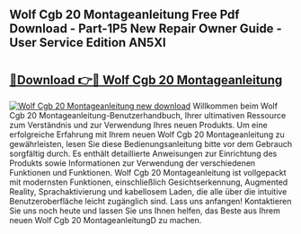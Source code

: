 ## Wolf Cgb 20 Montageanleitung Free Pdf Download - Part-1P5 New Repair Owner Guide - User Service Edition AN5Xl

# <h2><a href="http://df7l1gi.blite.top/?on=Wolf+Cgb+20+Montageanleitung">🔗Download 👉🔴 Wolf Cgb 20 Montageanleitung</a></h2>

[![Wolf Cgb 20 Montageanleitung new download](https://i.imgur.com/lujVjoI.png)](http://df7l1gi.blite.top/?on=Wolf+Cgb+20+Montageanleitung)
Willkommen beim Wolf Cgb 20 Montageanleitung-Benutzerhandbuch, Ihrer ultimativen Ressource zum Verständnis und zur Verwendung Ihres neuen Produkts. Um eine erfolgreiche Erfahrung mit Ihrem neuen Wolf Cgb 20 Montageanleitung zu gewährleisten, lesen Sie diese Bedienungsanleitung bitte vor dem Gebrauch sorgfältig durch. Es enthält detaillierte Anweisungen zur Einrichtung des Produkts sowie Informationen zur Verwendung der verschiedenen Funktionen und Funktionen. Wolf Cgb 20 Montageanleitung ist vollgepackt mit modernsten Funktionen, einschließlich Gesichtserkennung, Augmented Reality, Sprachaktivierung und kabellosem Laden, die alle über die intuitive Benutzeroberfläche leicht zugänglich sind. Lass uns anfangen! Kontaktieren Sie uns noch heute und lassen Sie uns Ihnen helfen, das Beste aus Ihrem neuen Wolf Cgb 20 MontageanleitungD zu machen.

